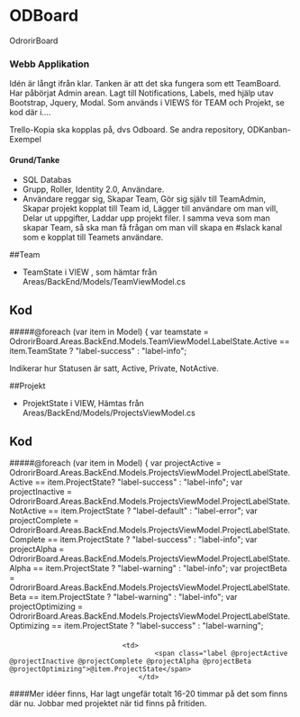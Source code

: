 # ODBoard
OdrorirBoard

### Webb Applikation

Idén är långt ifrån klar.
Tanken är att det ska fungera som ett TeamBoard.
Har påbörjat Admin arean.
Lagt till Notifications, Labels, med hjälp utav Bootstrap, Jquery, Modal. 
Som används i VIEWS för TEAM och Projekt, se kod där i....

Trello-Kopia ska kopplas på, dvs Odboard. Se andra repository, ODKanban-Exempel

#### Grund/Tanke

+ SQL Databas
+ Grupp, Roller, Identity 2.0, Användare.
+ Användare reggar sig, Skapar Team, Gör sig själv till TeamAdmin, Skapar projekt kopplat till Team id,
Lägger till användare om man vill, Delar ut uppgifter, Laddar upp projekt filer.
I samma veva som man skapar Team, så ska man få frågan om man vill skapa en #slack kanal som e kopplat till Teamets användare.

##Team
+ TeamState i VIEW , som hämtar från Areas/BackEnd/Models/TeamViewModel.cs
## Kod
#####@foreach (var item in Model)
 {
   var teamstate = OdrorirBoard.Areas.BackEnd.Models.TeamViewModel.LabelState.Active == item.TeamState ? "label-success" : "label-info";

Indikerar hur Statusen är satt, Active, Private, NotActive.

##Projekt
+ ProjektState i VIEW, Hämtas från Areas/BackEnd/Models/ProjectsViewModel.cs

## Kod
#####@foreach (var item in Model)
                            {
                                var projectActive = OdrorirBoard.Areas.BackEnd.Models.ProjectsViewModel.ProjectLabelState.Active == item.ProjectState? "label-success" : "label-info";
                                var projectInactive = OdrorirBoard.Areas.BackEnd.Models.ProjectsViewModel.ProjectLabelState.NotActive == item.ProjectState ? "label-default" : "label-error";
                                var projectComplete = OdrorirBoard.Areas.BackEnd.Models.ProjectsViewModel.ProjectLabelState.Complete == item.ProjectState ? "label-success" : "label-info";
                                var projectAlpha = OdrorirBoard.Areas.BackEnd.Models.ProjectsViewModel.ProjectLabelState.Alpha == item.ProjectState ? "label-warning" : "label-info";
                                var projectBeta = OdrorirBoard.Areas.BackEnd.Models.ProjectsViewModel.ProjectLabelState.Beta == item.ProjectState ? "label-warning" : "label-info";
                                var projectOptimizing = OdrorirBoard.Areas.BackEnd.Models.ProjectsViewModel.ProjectLabelState.Optimizing == item.ProjectState ? "label-success" : "label-warning";

####
                                <td>
                                        <span class="label @projectActive @projectInactive @projectComplete @projectAlpha @projectBeta @projectOptimizing">@item.ProjectState</span>
                                    </td>

	
####Mer idéer finns, 
Har lagt ungefär totalt 16-20 timmar på det som finns där nu. Jobbar med projektet när tid finns på fritiden.



